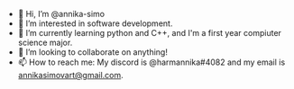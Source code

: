 - 👋 Hi, I’m @annika-simo
- 👀 I’m interested in software development.
- 🌱 I’m currently learning python and C++, and I'm a first year compiuter science major.
- 💞️ I’m looking to collaborate on anything!
- 📫 How to reach me: My discord is @harmannika#4082 and my email is annikasimovart@gmail.com.
